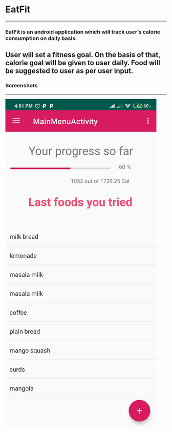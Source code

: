 # EatFit
-----------
### EatFit is an android application which will track user’s calorie consumption on daily basis. 
User will set a fitness goal. On the basis of that, calorie goal will be given to user daily. 
Food will be suggested to user as per user input.
-----------
### Screenshots
-----------

![Dashboard](screenshots/dashboard.jpg "Main page")

